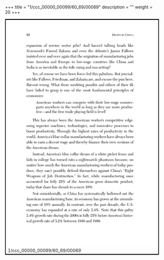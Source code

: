 +++
title = "1/ccc_00000_00099/60_69/00069"
description = ""
weight = 20
+++

<table style="border:2px solid black;max-width:800px;max-height:800px;" 
><tr><td>
<img class="center-fit-jpg"
src="/jpg_/out_jpg_dbc_069.jpg">
1/ccc_00000_00099/60_69/00069
</img></td></tr></table>
